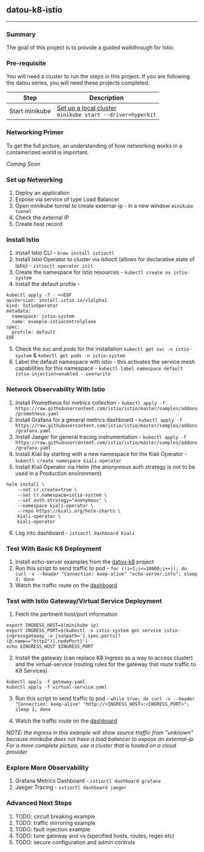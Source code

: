 ## datou-k8-istio
---

### Summary
The goal of this project is to provide a guided walkthrough for Istio.

### Pre-requisite

You will need a cluster to run the steps in this project. If you are following the datou series, you will need these projects completed.

| Step | Description | 
| -- | -- |
| Start minikube | [Set up a local cluster](https://github.com/datou-tech/datou-k8) <br/> `minikube start --driver=hyperkit` |

### Networking Primer

To get the full picture, an understanding of how networking works in a containerized world is important. 

*Coming Soon*

### Set up Networking
1. Deploy an application 
1. Expose via service of type Load Balancer
1. Open minikube tunnel to create external-ip - in a new window `minikube tunnel`
1. Check the external IP
1. Create host record 

### Install Istio

1. Install Istio CLI - `brew install istioctl`
1. Install Istio Operator to cluster via istioctl (allows for declarative state of Istio) - `istioctl operator init`
1. Create the namespace for Istio resources - `kubectl create ns istio-system`
1. Install the default profile - 
```
kubectl apply -f - <<EOF
apiVersion: install.istio.io/v1alpha1
kind: IstioOperator
metadata:
  namespace: istio-system
  name: example-istiocontrolplane
spec:
  profile: default
EOF
```
5. Check the svc and pods for the installation `kubectl get svc -n istio-system` & `kubectl get pods -n istio-system`
6. Label the default namespace with istio - this activates the service mesh capabilities for this namespace - `kubectl label namespace default istio-injection=enabled --overwrite`

### Network Observability With Istio

1. Install Prometheus for metrics collection - `kubectl apply -f https://raw.githubusercontent.com/istio/istio/master/samples/addons/prometheus.yaml`
1. Install Grafana for a general metrics dashboard - `kubectl apply -f https://raw.githubusercontent.com/istio/istio/master/samples/addons/grafana.yaml`
1. Install Jaeger for general tracing instrumentation - `kubectl apply -f https://raw.githubusercontent.com/istio/istio/master/samples/addons/grafana.yaml`
1. Install Kiali by starting with a new namespace for the Kiali Operator - `kubectl create namespace kiali-operator`
1. Install Kiali Operator via Helm (the anonymous auth strategy is not to be used in a Production environment)
```
helm install \
    --set cr.create=true \
    --set cr.namespace=istio-system \
    --set auth.strategy="anonymous" \
    --namespace kiali-operator \
    --repo https://kiali.org/helm-charts \
    kiali-operator \
    kiali-operator
```
6. Log into dashboard - `istioctl dashboard kiali`


### Test With Basic K8 Deployment

1. Install echo-server examples from the [datou-k8](https://github.com/datou-tech/datou-k8#exercise---first-deployment-14) project
1. Run this script to send traffic to pod - `for ((i=1;i<=10000;i++)); do   curl -v --header "Connection: keep-alive" "echo-server.info"; sleep 3; done`
1. Watch the traffic route on the [dashboard](http://localhost:59934/kiali/console/graph/namespaces/?edges=noLabel&graphType=versionedApp&namespaces=default&idleNodes=true&duration=60&refresh=10000&operationNodes=false&idleEdges=false&injectServiceNodes=true&layout=dagre)


### Test with Istio Gateway/Virtual Service Deployment

1. Fetch the pertinent host/port information 

```
export INGRESS_HOST=$(minikube ip)
export INGRESS_PORT=$(kubectl -n istio-system get service istio-ingressgateway -o jsonpath='{.spec.ports[?(@.name=="http2")].nodePort}')
echo $INGRESS_HOST $INGRESS_PORT
``` 

2. Install the gateway (can replace K8 Ingress as a way to access cluster) and the virtual-service (routing rules for the gateway that route traffic to K8 Services)

```
kubectl apply -f gateway.yaml
kubectl apply -f virtual-service.yaml
```

3. Run this script to send traffic to pod - `while true; do curl -v --header "Connection: keep-alive" "http://<INGRESS_HOST>:<INGRESS_PORT>"; sleep 1; done`

4. Watch the traffic route on the [dashboard](http://localhost:59934/kiali/console/graph/namespaces/?edges=noLabel&graphType=service&namespaces=default&idleNodes=true&duration=60&refresh=10000&operationNodes=false&idleEdges=true&injectServiceNodes=false&layout=dagre)

*NOTE: the ingress in this example will show source traffic from "unknown" because minikube does not have a load balancer to expose an external-ip. For a more complete picture, use a cluster that is hosted on a cloud provider*

### Explore More Observability
1. Grafana Metrics Dashboard - `istioctl dashboard grafana`
1. Jaeger Tracing - `istioctl dashboard jaeger`

### Advanced Next Steps
1. TODO: circuit breaking example
1. TODO: traffic mirroring example
1. TODO: fault injection example
1. TODO: tune gateway and vs (specified hosts, routes, regex etc)
1. TODO: secure configuration and admin controls


